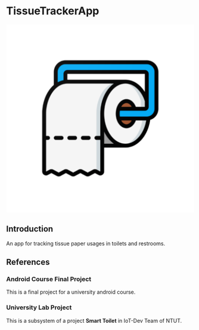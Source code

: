 # TissueTrackerApp

![TissueTrackerApp](./app/src/main/ic_launcher-playstore.png)

## Introduction

An app for tracking tissue paper usages in toilets and restrooms.

## References

### Android Course Final Project

This is a final project for a university android course.

### University Lab Project

This is a subsystem of a project **Smart Toilet** in IoT-Dev Team of NTUT.
